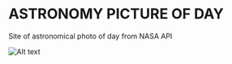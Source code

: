 # ASTRONOMY PICTURE OF DAY

Site of astronomical photo of day from NASA API

![Alt text](/sreen/APOD.jpg?raw=true "APOD")

